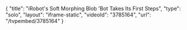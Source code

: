 {
    "title": "iRobot's Soft Morphing Blob 'Bot Takes Its First Steps",
    "type": "solo",
    "layout": "iframe-static",
    "videoId": "3785164",
    "url": "\/tvpembed\/3785164"
}